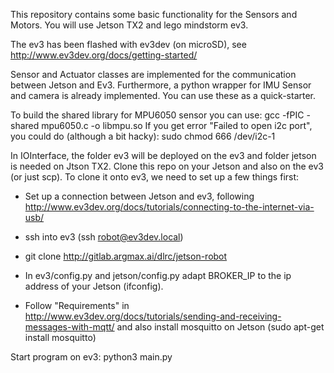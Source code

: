 This repository contains some basic functionality for the Sensors and Motors. 
You will use Jetson TX2 and lego mindstorm ev3. 

The ev3 has been flashed with ev3dev (on microSD), see http://www.ev3dev.org/docs/getting-started/

Sensor and Actuator classes are implemented for the communication between Jetson and Ev3.
Furthermore, a python wrapper for IMU Sensor and camera is already implemented.
You can use these as a quick-starter.

To build the shared library for MPU6050 sensor you can use:
gcc -fPIC -shared mpu6050.c -o libmpu.so
If you get error "Failed to open i2c port", you could do (although a bit hacky): sudo chmod 666 /dev/i2c-1



In IOInterface, the folder ev3 will be deployed on the ev3 and folder jetson is needed on Jtson TX2.
Clone this repo on your Jetson and also on the ev3 (or just scp). To clone it onto ev3, we need to set up a few things first:

- Set up a connection between Jetson and ev3, following http://www.ev3dev.org/docs/tutorials/connecting-to-the-internet-via-usb/
- ssh into ev3 (ssh robot@ev3dev.local)

- git clone http://gitlab.argmax.ai/dlrc/jetson-robot
- In ev3/config.py and jetson/config.py adapt BROKER_IP to the ip address of your Jetson (ifconfig).
- Follow "Requirements" in http://www.ev3dev.org/docs/tutorials/sending-and-receiving-messages-with-mqtt/ and also install mosquitto on Jetson (sudo apt-get install mosquitto)

Start program on ev3:
python3 main.py
